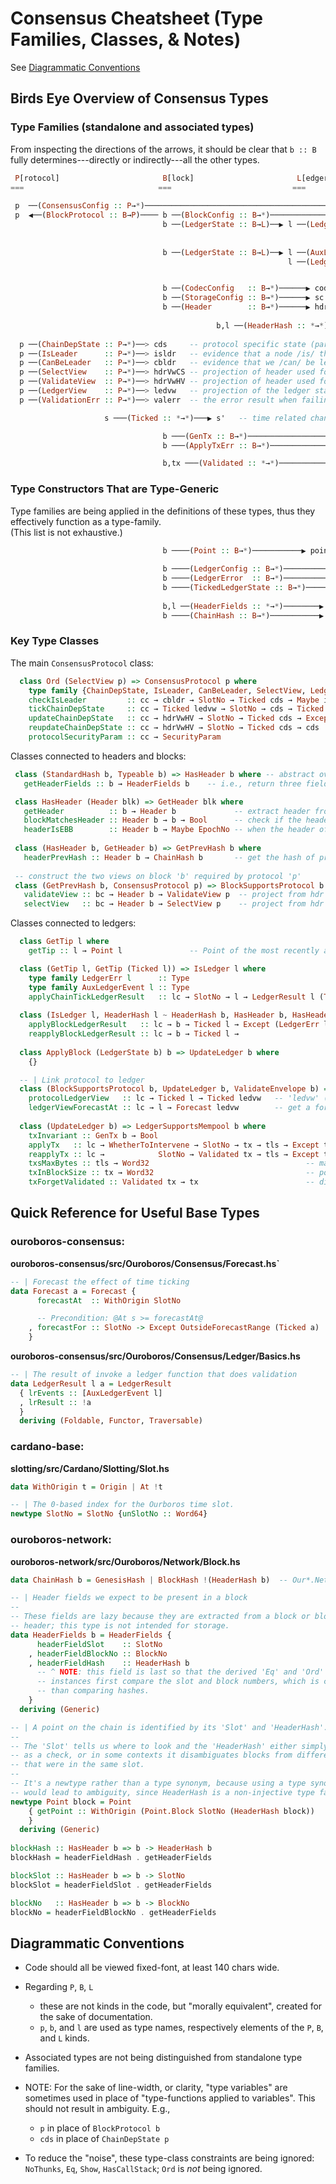 # Consensus Cheatsheet (Type Families, Classes, & Notes)

See [Diagrammatic Conventions](#diagrammatic-conventions)
    
## Birds Eye Overview of Consensus Types
### Type Families (standalone and associated types)
    
From inspecting the directions of the arrows, it should be clear that `b :: B`
fully determines---directly or indirectly---all the other types.

``` haskell
 P[rotocol]                       B[lock]                       L[edger]                     -- (the P,B,L "kinds")
===                              ===                           ===
                                                                                                  ┏━━━━━━━━┓
 p  ──(ConsensusConfig :: P→*)──────────────────────────────────────────────────────────────▶ cc  ┃ static ┃
 p  ◀──(BlockProtocol :: B→P)──── b ──(BlockConfig :: B→*)──────────────────────────────────▶ bc  ┃ config ┃
                                  b ──(LedgerState :: B→L)──▶ l ──(LedgerCfg :: L→*)────────▶ lc  ┃ data   ┃
                                                                                                  ┗━━━━━━━━┛
                                  
                                  b ──(LedgerState :: B→L)──▶ l ──(AuxLedgerEvent :: L→*)──▶ lev   -- events emitted by ledger
                                                              l ──(LedgerErr :: L→*)───────▶ lerr  -- errors when updating ledger


                                  b ──(CodecConfig   :: B→*)──────▶ codecc -- for serialisation and deserialisation
                                  b ──(StorageConfig :: B→*)──────▶ sc     -- other config [?]
                                  b ──(Header        :: B→*)──────▶ hdr    -- link block to its header
                                  
                                              b,l ──(HeaderHash :: *→*)──────▶ hash   -- link block/ledger to a hash
                        
  p ──(ChainDepState :: P→*)──> cds     -- protocol specific state (part that depends on the chain), would rollback when chain does
  p ──(IsLeader      :: P→*)──> isldr   -- evidence that a node /is/ the leader
  p ──(CanBeLeader   :: P→*)──> cbldr   -- evidence that we /can/ be leader
  p ──(SelectView    :: P→*)──> hdrVwCS -- projection of header used for chain selection (using 'Ord hdrVwCS'); often 'BlockNo'
  p ──(ValidateView  :: P→*)──> hdrVwHV -- projection of header used for header validation (not full block validation)
  p ──(LedgerView    :: P→*)──> ledvw   -- projection of the ledger state ('l') that is required by the protocol
  p ──(ValidationErr :: P→*)──> valerr  -- the error result when failing to add new header to 'cds'

                     s ───(Ticked :: *→*)───▶ s'   -- time related changes applied to some state ('l', 'ledvw', 'cds')

                                  b ───(GenTx :: B→*)────────────────────────▶ tx      -- generalized transactions
                                  b ───(ApplyTxErr :: B→*)───────────────────▶ txerr   -- errors

                                  b,tx ───(Validated :: *→*)─────────────────▶ valb,valtx  -- add proof of validity to b,tx
```

### Type Constructors That are Type-Generic

Type families are being applied in the definitions of these types, thus they
effectively function as a type-family.  
(This list is not exhaustive.)

```haskell
                                  b ────(Point :: B→*)───────────▶ point    -- newtype ... -- a point on the chain: hash & slotno
                                  
                                  b ────(LedgerConfig :: B→*)───────────▶ lc    -- type LedgerConfig b = LedgerCfg (LedgerState b)
                                  b ────(LedgerError  :: B→*)───────────▶ lerr  -- type LedgerError  b = LedgerErr (LedgerState b)
                                  b ────(TickedLedgerState :: B→*)──────▶ tls   -- type TickedLedgerState b = Ticked (LedgerState b)
                                  
                                  b,l ──(HeaderFields :: *→*)────────▶ data .. = .. SlotNo .. BlockNo .. HeaderHash b ..
                                  b ────(ChainHash :: B→*)───────────▶ data ChainHash b = GenesisHash | BlockHash !(HeaderHash b)
```

### Key Type Classes

The main `ConsensusProtocol` class:

```haskell
  class Ord (SelectView p) => ConsensusProtocol p where
    type family {ChainDepState, IsLeader, CanBeLeader, SelectView, LedgerView, ValidationErr, ValidateView} :: P → *
    checkIsLeader         :: cc → cbldr → SlotNo → Ticked cds → Maybe isldr          -- 'Just evidence' when we can lead this slot
    tickChainDepState     :: cc → Ticked ledvw → SlotNo → cds → Ticked cds           -- update the 'cds' based on passage of time (SlotNo)
    updateChainDepState   :: cc → hdrVwHV → SlotNo → Ticked cds → Except valerr cds  -- apply header to 'cds' (may error; leader check + etc.)
    reupdateChainDepState :: cc → hdrVwHV → SlotNo → Ticked cds → cds                -- re-apply header to 'cds' (never errors)
    protocolSecurityParam :: cc → SecurityParam                                      -- get security parameter 'k'
```
Classes connected to headers and blocks:
```haskell
 class (StandardHash b, Typeable b) => HasHeader b where -- abstract over block headers
   getHeaderFields :: b → HeaderFields b    -- i.e., return three fields: slot, blockno, hash

 class HasHeader (Header blk) => GetHeader blk where
   getHeader          :: b → Header b             -- extract header from the block
   blockMatchesHeader :: Header b → b → Bool      -- check if the header is the header of the block
   headerIsEBB        :: Header b → Maybe EpochNo -- when the header of an Epoch Boundary Block (EBB), ...
 
 class (HasHeader b, GetHeader b) => GetPrevHash b where   
   headerPrevHash :: Header b → ChainHash b       -- get the hash of predecessor
 
 -- construct the two views on block 'b' required by protocol 'p'
 class (GetPrevHash b, ConsensusProtocol p) => BlockSupportsProtocol b where              
   validateView :: bc → Header b → ValidateView p  -- project from hdr for hdr validation
   selectView   :: bc → Header b → SelectView p    -- project from hdr for chain selection
```
Classes connected to ledgers:
```haskell
  class GetTip l where                         
    getTip :: l → Point l               -- Point of the most recently applied block

  class (GetTip l, GetTip (Ticked l)) => IsLedger l where
    type family LedgerErr l      :: Type                   
    type family AuxLedgerEvent l :: Type
    applyChainTickLedgerResult   :: lc → SlotNo → l → LedgerResult l (Ticked l)  -- apply slot based state transformations (tip unchanged)
        
  class (IsLedger l, HeaderHash l ~ HeaderHash b, HasHeader b, HasHeader (Header b)) => ApplyBlock l b where
    applyBlockLedgerResult   :: lc → b → Ticked l → Except (LedgerErr l) (LedgerResult l l)  
    reapplyBlockLedgerResult :: lc → b → Ticked l →                       LedgerResult l l
    
  class ApplyBlock (LedgerState b) b => UpdateLedger b where
    {}

  -- | Link protocol to ledger
  class (BlockSupportsProtocol b, UpdateLedger b, ValidateEnvelope b) => LedgerSupportsProtocol b where
    protocolLedgerView   :: lc → Ticked l → Ticked ledvw   -- 'ledvw' ('LedgerView (BlockProtocol b)') extracted from the ledger
    ledgerViewForecastAt :: lc → l → Forecast ledvw        -- get a forecast (of future 'ledvw's) from a given ledger state.
      
  class (UpdateLedger b) => LedgerSupportsMempool b where
    txInvariant :: GenTx b → Bool                                                -- check if internal invariants of the transaction hold
    applyTx   :: lc → WhetherToIntervene → SlotNo → tx → tls → Except txerr (tls, Validated tx)      -- apply an unvalidated transaction
    reapplyTx :: lc →            SlotNo → Validated tx → tls → Except txerr tls          -- apply a previously validated transaction ...
    txsMaxBytes :: tls → Word32                                   -- max number of bytes of transactions that can be put into a block    
    txInBlockSize :: tx → Word32                                  -- post-serialisation size in bytes of a 'GenTx b'
    txForgetValidated :: Validated tx → tx                        -- discard the evidence that transaction has been previously validated     
```

## Quick Reference for Useful Base Types
### ouroboros-consensus:

**ouroboros-consensus/src/Ouroboros/Consensus/Forecast.hs`**

``` haskell
-- | Forecast the effect of time ticking
data Forecast a = Forecast {
      forecastAt  :: WithOrigin SlotNo

      -- Precondition: @At s >= forecastAt@
    , forecastFor :: SlotNo -> Except OutsideForecastRange (Ticked a)
    }
```

**ouroboros-consensus/src/Ouroboros/Consensus/Ledger/Basics.hs**

``` haskell
-- | The result of invoke a ledger function that does validation
data LedgerResult l a = LedgerResult
  { lrEvents :: [AuxLedgerEvent l]
  , lrResult :: !a
  }
  deriving (Foldable, Functor, Traversable)
```

### cardano-base:

**slotting/src/Cardano/Slotting/Slot.hs**

```haskell
data WithOrigin t = Origin | At !t

-- | The 0-based index for the Ourboros time slot.
newtype SlotNo = SlotNo {unSlotNo :: Word64}
```

### ouroboros-network:

**ouroboros-network/src/Ouroboros/Network/Block.hs**

``` haskell
data ChainHash b = GenesisHash | BlockHash !(HeaderHash b)  -- Our*.Network.Block

-- | Header fields we expect to be present in a block
--
-- These fields are lazy because they are extracted from a block or block
-- header; this type is not intended for storage.
data HeaderFields b = HeaderFields {
      headerFieldSlot    :: SlotNo
    , headerFieldBlockNo :: BlockNo
    , headerFieldHash    :: HeaderHash b
      -- ^ NOTE: this field is last so that the derived 'Eq' and 'Ord'
      -- instances first compare the slot and block numbers, which is cheaper
      -- than comparing hashes.
    }
  deriving (Generic)

-- | A point on the chain is identified by its 'Slot' and 'HeaderHash'.
--
-- The 'Slot' tells us where to look and the 'HeaderHash' either simply serves
-- as a check, or in some contexts it disambiguates blocks from different forks
-- that were in the same slot.
--
-- It's a newtype rather than a type synonym, because using a type synonym
-- would lead to ambiguity, since HeaderHash is a non-injective type family.
newtype Point block = Point
    { getPoint :: WithOrigin (Point.Block SlotNo (HeaderHash block))
    }
  deriving (Generic)
  
blockHash :: HasHeader b => b -> HeaderHash b
blockHash = headerFieldHash . getHeaderFields

blockSlot :: HasHeader b => b -> SlotNo
blockSlot = headerFieldSlot . getHeaderFields

blockNo   :: HasHeader b => b -> BlockNo
blockNo = headerFieldBlockNo . getHeaderFields
```

## Diagrammatic Conventions

- Code should all be viewed fixed-font, at least 140 chars wide.

- Regarding `P`, `B`, `L`
   - these are not kinds in the code, but "morally equivalent",  created for the sake of documentation.
   - `p`, `b`, and `l` are used as type names, respectively elements of the `P`,
     `B`, and `L` kinds.
  
- Associated types are not being distinguished from standalone type families.
  
- NOTE: For the sake of line-width, or clarity, "type variables" are sometimes
  used in place of "type-functions applied to variables".  This should not
  result in ambiguity.  E.g.,
   -  `p` in place of `BlockProtocol b`
   -  `cds` in place of `ChainDepState p`
  
- To reduce the "noise", these type-class constraints are being ignored:
  `NoThunks`, `Eq`, `Show`, `HasCallStack`; `Ord` is *not* being ignored.
